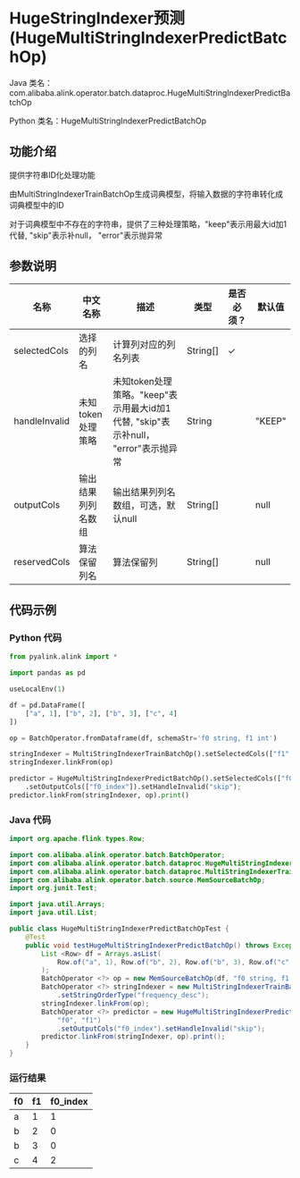 # HugeStringIndexer预测 (HugeMultiStringIndexerPredictBatchOp)
Java 类名：com.alibaba.alink.operator.batch.dataproc.HugeMultiStringIndexerPredictBatchOp

Python 类名：HugeMultiStringIndexerPredictBatchOp


## 功能介绍
提供字符串ID化处理功能

由MultiStringIndexerTrainBatchOp生成词典模型，将输入数据的字符串转化成词典模型中的ID

对于词典模型中不存在的字符串，提供了三种处理策略，"keep"表示用最大id加1代替, "skip"表示补null， "error"表示抛异常

## 参数说明

| 名称 | 中文名称 | 描述 | 类型 | 是否必须？ | 默认值 |
| --- | --- | --- | --- | --- | --- |
| selectedCols | 选择的列名 | 计算列对应的列名列表 | String[] | ✓ |  |
| handleInvalid | 未知token处理策略 | 未知token处理策略。"keep"表示用最大id加1代替, "skip"表示补null， "error"表示抛异常 | String |  | "KEEP" |
| outputCols | 输出结果列列名数组 | 输出结果列列名数组，可选，默认null | String[] |  | null |
| reservedCols | 算法保留列名 | 算法保留列 | String[] |  | null |


## 代码示例
### Python 代码
```python
from pyalink.alink import *

import pandas as pd

useLocalEnv(1)

df = pd.DataFrame([
    ["a", 1], ["b", 2], ["b", 3], ["c", 4]
])

op = BatchOperator.fromDataframe(df, schemaStr='f0 string, f1 int')

stringIndexer = MultiStringIndexerTrainBatchOp().setSelectedCols(["f1", "f0"]).setStringOrderType("frequency_desc")
stringIndexer.linkFrom(op)

predictor = HugeMultiStringIndexerPredictBatchOp().setSelectedCols(["f0"]).setReservedCols(["f0", "f1"])\
    .setOutputCols(["f0_index"]).setHandleInvalid("skip");
predictor.linkFrom(stringIndexer, op).print()
```
### Java 代码
```java
import org.apache.flink.types.Row;

import com.alibaba.alink.operator.batch.BatchOperator;
import com.alibaba.alink.operator.batch.dataproc.HugeMultiStringIndexerPredictBatchOp;
import com.alibaba.alink.operator.batch.dataproc.MultiStringIndexerTrainBatchOp;
import com.alibaba.alink.operator.batch.source.MemSourceBatchOp;
import org.junit.Test;

import java.util.Arrays;
import java.util.List;

public class HugeMultiStringIndexerPredictBatchOpTest {
	@Test
	public void testHugeMultiStringIndexerPredictBatchOp() throws Exception {
		List <Row> df = Arrays.asList(
			Row.of("a", 1), Row.of("b", 2), Row.of("b", 3), Row.of("c", 4)
		);
		BatchOperator <?> op = new MemSourceBatchOp(df, "f0 string, f1 int");
		BatchOperator <?> stringIndexer = new MultiStringIndexerTrainBatchOp().setSelectedCols("f1", "f0")
			.setStringOrderType("frequency_desc");
		stringIndexer.linkFrom(op);
		BatchOperator <?> predictor = new HugeMultiStringIndexerPredictBatchOp().setSelectedCols("f0").setReservedCols(
			"f0", "f1")
			.setOutputCols("f0_index").setHandleInvalid("skip");
		predictor.linkFrom(stringIndexer, op).print();
	}
}
```

### 运行结果
|f0|f1|f0_index|
|---|---|---|
|a|1|1|
|b|2|0|
|b|3|0|
|c|4|2|
